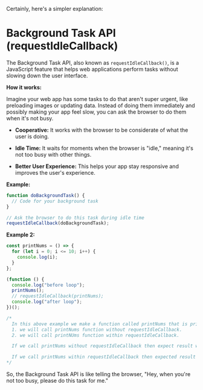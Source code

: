 Certainly, here's a simpler explanation:

# Background Task API (requestIdleCallback)

The Background Task API, also known as `requestIdleCallback()`, is a JavaScript feature that helps web applications perform tasks without slowing down the user interface.

**How it works:**

Imagine your web app has some tasks to do that aren't super urgent, like preloading images or updating data. Instead of doing them immediately and possibly making your app feel slow, you can ask the browser to do them when it's not busy.

- **Cooperative:** It works with the browser to be considerate of what the user is doing.

- **Idle Time:** It waits for moments when the browser is "idle," meaning it's not too busy with other things.

- **Better User Experience:** This helps your app stay responsive and improves the user's experience.

**Example:**

```javascript
function doBackgroundTask() {
  // Code for your background task
}

// Ask the browser to do this task during idle time
requestIdleCallback(doBackgroundTask);
```

**Example 2:**
```javascript
const printNums = () => {
  for (let i = 0; i <= 10; i++) {
    console.log(i);
  }
};

(function () {
  console.log("before loop");
  printNums();
  // requestIdleCallback(printNums);
  console.log("after loop");
})();

/*
  In this above example we make a function called printNums that is print nums 1 to 10 and invoked it in IIFE there are two situation
  1. we will call printNums function without requestIdleCallback.
  2. we will call printNUms function within requestIdleCallback.

  If we call printNums without requestIdleCallback then expect result will be "before loop", number will print, and "after loop"

  If we call printNums within requestIdleCallback then expected result will be "before loop", "after loop" and then print nums
*/
```

So, the Background Task API is like telling the browser, "Hey, when you're not too busy, please do this task for me."